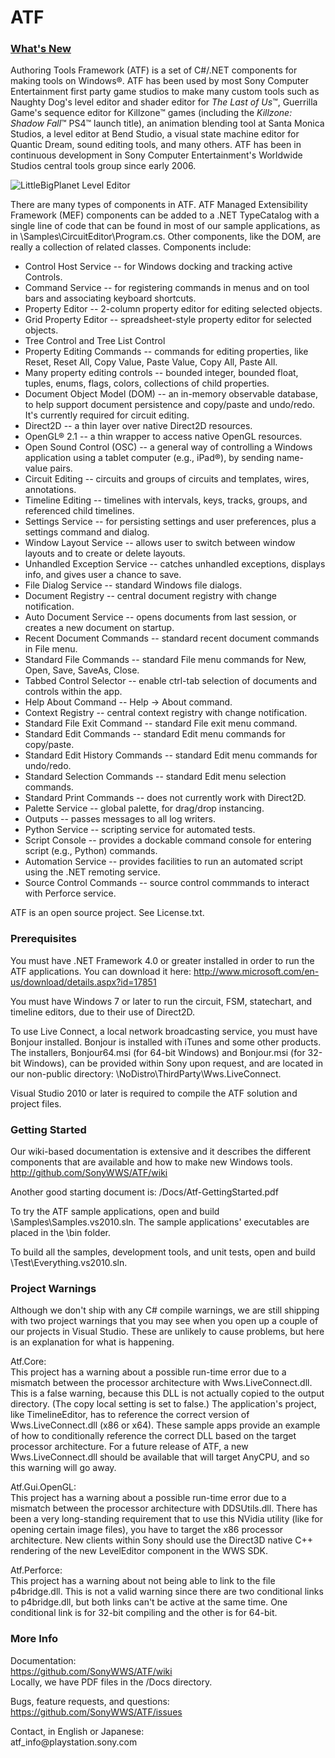 ATF
===

### [What's New](https://github.com/SonyWWS/LevelEditor/wiki/LevelEditor-Open-Source-Press-Release) ###

Authoring Tools Framework (ATF) is a set of C#/.NET components for making tools on Windows&reg;. ATF has been used by most Sony Computer Entertainment first party game studios to make many custom tools such as Naughty Dog's level editor and shader editor for _The Last of Us_&trade;, Guerrilla Game's sequence editor for Killzone&trade; games (including the _Killzone: Shadow Fall_&trade; PS4&trade; launch title), an animation blending tool at Santa Monica Studios, a level editor at Bend Studio, a visual state machine editor for Quantic Dream, sound editing tools, and many others. ATF has been in continuous development in Sony Computer Entertainment's Worldwide Studios central tools group since early 2006.

![LittleBigPlanet Level Editor](https://raw.githubusercontent.com/wiki/SonyWWS/ATF/images/LBP_PSP_2.png?raw=true "LittleBigPlanet Level Editor")

There are many types of components in ATF. ATF Managed Extensibility Framework (MEF) components can be added to a .NET TypeCatalog with a single line of code that can be found in most of our sample applications, as in \Samples\CircuitEditor\Program.cs. Other components, like the DOM, are really a collection of related classes. Components include:

* Control Host Service -- for Windows docking and tracking active Controls.
* Command Service -- for registering commands in menus and on tool bars and associating keyboard shortcuts.
* Property Editor -- 2-column property editor for editing selected objects.
* Grid Property Editor -- spreadsheet-style property editor for selected objects.
* Tree Control and Tree List Control
* Property Editing Commands -- commands for editing properties, like Reset, Reset All, Copy Value, Paste Value, Copy All, Paste All.
* Many property editing controls -- bounded integer, bounded float, tuples, enums, flags, colors, collections of child properties.
* Document Object Model (DOM) -- an in-memory observable database, to help support document persistence and copy/paste and undo/redo. It's currently required for circuit editing.
* Direct2D -- a thin layer over native Direct2D resources.
* OpenGL&reg; 2.1 -- a thin wrapper to access native OpenGL resources.
* Open Sound Control (OSC) -- a general way of controlling a Windows application using a tablet computer (e.g., iPad&reg;), by sending name-value pairs.
* Circuit Editing -- circuits and groups of circuits and templates, wires, annotations.
* Timeline Editing -- timelines with intervals, keys, tracks, groups, and referenced child timelines.
* Settings Service -- for persisting settings and user preferences, plus a settings command and dialog.
* Window Layout Service -- allows user to switch between window layouts and to create or delete layouts.
* Unhandled Exception Service -- catches unhandled exceptions, displays info, and gives user a chance to save.
* File Dialog Service -- standard Windows file dialogs.
* Document Registry -- central document registry with change notification.
* Auto Document Service -- opens documents from last session, or creates a new document on startup.
* Recent Document Commands -- standard recent document commands in File menu.
* Standard File Commands -- standard File menu commands for New, Open, Save, SaveAs, Close.
* Tabbed Control Selector -- enable ctrl-tab selection of documents and controls within the app.
* Help About Command -- Help -> About command.
* Context Registry -- central context registry with change notification.
* Standard File Exit Command -- standard File exit menu command.
* Standard Edit Commands -- standard Edit menu commands for copy/paste.
* Standard Edit History Commands -- standard Edit menu commands for undo/redo.
* Standard Selection Commands -- standard Edit menu selection commands.
* Standard Print Commands -- does not currently work with Direct2D.
* Palette Service -- global palette, for drag/drop instancing.
* Outputs -- passes messages to all log writers.
* Python Service -- scripting service for automated tests.
* Script Console -- provides a dockable command console for entering script (e.g., Python) commands.
* Automation Service -- provides facilities to run an automated script using the .NET remoting service.
* Source Control Commands -- source control commmands to interact with Perforce service.

ATF is an open source project. See License.txt.

### Prerequisites ###
You must have .NET Framework 4.0 or greater installed in order to run the ATF applications. You can download it here:
http://www.microsoft.com/en-us/download/details.aspx?id=17851 

You must have Windows 7 or later to run the circuit, FSM, statechart, and timeline editors, due to their use of Direct2D.

To use Live Connect, a local network broadcasting service, you must have Bonjour installed. Bonjour is installed with iTunes and some other products. The installers, Bonjour64.msi (for 64-bit Windows) and Bonjour.msi (for 32-bit Windows), can be provided within Sony upon request, and are located in our non-public directory: \NoDistro\ThirdParty\Wws.LiveConnect.

Visual Studio 2010 or later is required to compile the ATF solution and project files.


### Getting Started ###
Our wiki-based documentation is extensive and it describes the different components that are available and how to make new Windows tools.
http://github.com/SonyWWS/ATF/wiki

Another good starting document is:
/Docs/Atf-GettingStarted.pdf

To try the ATF sample applications, open and build \Samples\Samples.vs2010.sln. The sample applications' executables are placed in the \bin folder.

To build all the samples, development tools, and unit tests, open and build \Test\Everything.vs2010.sln.


### Project Warnings ###
Although we don't ship with any C# compile warnings, we are still shipping with two project warnings that you may see when you open up a couple of our projects in Visual Studio. These are unlikely to cause problems, but here is an explanation for what is happening.

Atf.Core:  
This project has a warning about a possible run-time error due to a mismatch between the processor architecture with Wws.LiveConnect.dll. This is a false warning, because this DLL is not actually copied to the output directory. (The copy local setting is set to false.) The application's project, like TimelineEditor, has to reference the correct version of Wws.LiveConnect.dll (x86 or x64). These sample apps provide an example of how to conditionally reference the correct DLL based on the target processor architecture. For a future release of ATF, a new Wws.LiveConnect.dll should be available that will target AnyCPU, and so this warning will go away.

Atf.Gui.OpenGL:  
This project has a warning about a possible run-time error due to a mismatch between the processor architecture with DDSUtils.dll. There has been a very long-standing requirement that to use this NVidia utility (like for opening certain image files), you have to target the x86 processor architecture. New clients within Sony should use the Direct3D native C++ rendering of the new LevelEditor component in the WWS SDK.

Atf.Perforce:  
This project has a warning about not being able to link to the file p4bridge.dll. This is not a valid warning since there are two conditional links to p4bridge.dll, but both links can't be active at the same time. One conditional link is for 32-bit compiling and the other is for 64-bit.


### More Info ###
Documentation:  
https://github.com/SonyWWS/ATF/wiki  
Locally, we have PDF files in the /Docs directory.

Bugs, feature requests, and questions:  
https://github.com/SonyWWS/ATF/issues

Contact, in English or Japanese:  
&#097;&#116;&#102;&#095;&#105;&#110;&#102;&#111;&#064;&#112;&#108;&#097;&#121;&#115;&#116;&#097;&#116;&#105;&#111;&#110;&#046;&#115;&#111;&#110;&#121;&#046;&#099;&#111;&#109;
